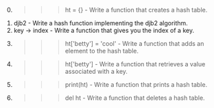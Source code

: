 0. >>> ht = {} - Write a function that creates a hash table.
1. djb2 - Write a hash function implementing the djb2 algorithm.
2. key -> index - Write a function that gives you the index of a key.
3. >>> ht['betty'] = 'cool' - Write a function that adds an element to the hash table.
4. >>> ht['betty'] - Write a function that retrieves a value associated with a key.
5. >>> print(ht) - Write a function that prints a hash table.
6. >>> del ht - Write a function that deletes a hash table.